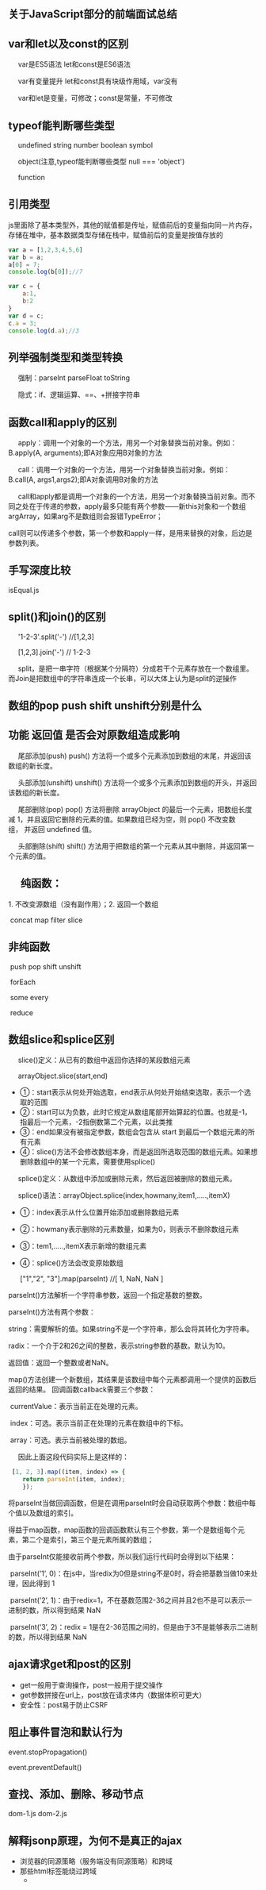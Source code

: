 ## 关于JavaScript部分的前端面试总结

##   var和let以及const的区别

     var是ES5语法 let和const是ES6语法 

     var有变量提升 let和const具有块级作用域，var没有 

     var和let是变量，可修改；const是常量，不可修改 

## typeof能判断哪些类型 

     undefined string number boolean symbol 

     object(注意,typeof能判断哪些类型 null === 'object') 

     function 

## 引用类型

js里面除了基本类型外，其他的赋值都是传址，赋值前后的变量指向同一片内存，存储在堆中，基本数据类型存储在栈中，赋值前后的变量是按值存放的

```js
var a = [1,2,3,4,5,6]
var b = a;
a[0] = 7;
console.log(b[0]);//7

var c = {
    a:1,
    b:2
}
var d = c;
c.a = 3;
console.log(d.a);//3
```

## 列举强制类型和类型转换 

     强制：parseInt parseFloat toString 

     隐式：if、逻辑运算、==、+拼接字符串 

## 函数call和apply的区别 

     apply：调用一个对象的一个方法，用另一个对象替换当前对象。例如：B.apply(A, arguments);即A对象应用B对象的方法 

     call：调用一个对象的一个方法，用另一个对象替换当前对象。例如：B.call(A, args1,args2);即A对象调用B对象的方法 

     call和apply都是调用一个对象的一个方法，用另一个对象替换当前对象。而不同之处在于传递的参数，apply最多只能有两个参数——新this对象和一个数组argArray，如果arg不是数组则会报错TypeError；

   call则可以传递多个参数，第一个参数和apply一样，是用来替换的对象，后边是参数列表。 

## 手写深度比较 

isEqual.js

## split()和join()的区别 

     '1-2-3'.split('-') //[1,2,3] 

     [1,2,3].join('-') // 1-2-3 

     split，是把一串字符（根据某个分隔符）分成若干个元素存放在一个数组里。而Join是把数组中的字符串连成一个长串，可以大体上认为是split的逆操作 

## 数组的pop push shift unshift分别是什么 

## 功能 返回值 是否会对原数组造成影响 

     尾部添加(push) push() 方法将一个或多个元素添加到数组的末尾，并返回该数组的新长度。 

     头部添加(unshift) unshift() 方法将一个或多个元素添加到数组的开头，并返回该数组的新长度。 

     尾部删除(pop) pop() 方法将删除 arrayObject 的最后一个元素，把数组长度减 1，并且返回它删除的元素的值。如果数组已经为空，则 pop() 不改变数组， 并返回 undefined 值。 

     头部删除(shift) shift() 方法用于把数组的第一个元素从其中删除，并返回第一个元素的值。 

##      纯函数：

1. 不改变源数组（没有副作用）；2. 返回一个数组

​    concat map filter slice 

##     非纯函数

​    push pop shift unshift

​    forEach

​    some every

​    reduce 

##    数组slice和splice区别 

     slice()定义：从已有的数组中返回你选择的某段数组元素 

     arrayObject.slice(start,end) 

- ①：start表示从何处开始选取，end表示从何处开始结束选取，表示一个选取的范围 
- ②：start可以为负数，此时它规定从数组尾部开始算起的位置。也就是-1，指最后一个元素，-2指倒数第二个元素，以此类推 
- ③：end如果没有被指定参数，数组会包含从 start 到最后一个数组元素的所有元素
- ④：slice()方法不会修改数组本身，而是返回所选取范围的数组元素。如果想删除数组中的某一个元素，需要使用splice() 

     splice()定义：从数组中添加或删除元素，然后返回被删除的数组元素。 

     splice()语法：arrayObject.splice(index,howmany,item1,.....,itemX) 

- ①：index表示从什么位置开始添加或删除数组元素 
- ②：howmany表示删除的元素数量，如果为0，则表示不删除数组元素 
- ③：tem1,.....,itemX表示新增的数组元素 
- ④：splice()方法会改变原始数组

   ["1","2", "3"].map(parseInt) //[ 1, NaN, NaN ] 

 parseInt()方法解析一个字符串参数，返回一个指定基数的整数。 

 parseInt()方法有两个参数： 

 string：需要解析的值。如果string不是一个字符串，那么会将其转化为字符串。 

 radix：一个介于2和26之间的整数，表示string参数的基数。默认为10。 

 返回值：返回一个整数或者NaN。 

 map()方法创建一个新数组，其结果是该数组中每个元素都调用一个提供的函数后返回的结果。 回调函数callback需要三个参数：

​    currentValue：表示当前正在处理的元素。 

​    index：可选。表示当前正在处理的元素在数组中的下标。 

​    array：可选。表示当前被处理的数组。 

     因此上面这段代码实际上是这样的： 

```js
 [1, 2, 3].map((item, index) => { 
    return parseInt(item, index); 
    });
```

​    将parseInt当做回调函数，但是在调用parseInt时会自动获取两个参数：数组中每个值以及数组的索引。 

​    得益于map函数，map函数的回调函数默认有三个参数，第一个是数组每个元素，第二个是索引，第三个是元素所属的数组； 

​    由于parseInt仅能接收前两个参数，所以我们运行代码时会得到以下结果： 

​    parseInt(‘1’, 0)：在js中，当redix为0但是string不是0时，将会把基数当做10来处理，因此得到 1 

​    parseInt(‘2’, 1)：由于redix=1，不在基数范围2-36之间并且2也不是可以表示一进制的数，所以得到结果 NaN 

​    parseInt(‘3’, 2)：redix = 1是在2-36范围之间的，但是由于3不是能够表示二进制的数，所以得到结果 NaN 

## ajax请求get和post的区别 

- get一般用于查询操作，post一般用于提交操作 
- get参数拼接在url上，post放在请求体内（数据体积可更大） 
- 安全性：post易于防止CSRF 

## 阻止事件冒泡和默认行为

event.stopPropagation()

event.preventDefault()

## 查找、添加、删除、移动节点

dom-1.js dom-2.js

## 解释jsonp原理，为何不是真正的ajax

- 浏览器的同源策略（服务端没有同源策略）和跨域
- 那些html标签能绕过跨域
  - <img> <script>
  - 因为它们可能要请求外部的文件
-	没有用到XMLHttpRequest(),要实现跨域必须经过服务端的批准不然就是非法的

## document load和ready的区别

```js
windom.addEventListener('load',function(){
    //页面的全部资源加载完才会执行，包括图片、视频等
})
document.addEventListener('DOMContentLoaded',function(){
    //DOM渲染完即可执行，此时图片、视频还可能没有加载完毕
})
```

## == 和 === 的区别

- == 会尝试类型转换
- === 严格相等
- 哪些场景才用==

```js
// ==运算符
// 除了 判断 null 之外， 其他都一律用 === ，例如
const obj = {
    x: 100
}
if (obj.a == null) {}
// 相当于：
if (obj.a === null || obj.a === undefined) {}
```

## 如何判断两个变量相等

小提示：这里需要分基本类型和引用类型，面试官在这里具体想问的是 Object.is 的实现原理。

- MDN的定义:

> Object.is() 方法判断两个值是否为同一个值

Object.is()的用法与全等===基本一致，唯有不同的两点：
1.+0与-0为false
2.NaN与NaN为true

- 注意：

> 0和+0是一样的，但是0和-0是不一样的

**特例**

```js
Object.is(0, -0);            // false
Object.is(+0, -0);           // false
Object.is(0, +0);            // true
Object.is(NaN, 0/0);         // true
```

**Object.is() 的实现原理**

```js
  Object.is = function(x, y) {
    if (x === y) {
      // 1/+0 = +Infinity， 1/-0 = -Infinity, +Infinity不等于-Infinity
      // Infinity 属性用于存放表示正无穷大的数值。负无穷大是表示负无穷大一个数字值。
      return x !== 0 || 1 / x === 1 / y;
    } 
      // 一个变量不等于自身变量,那么它一定是 NaN
      // 两个都是NaN的时候返回true
      return x !== x && y !== y;
  };
```

## 函数声明和函数表达式的区别

- 函数声明function fn(){}
- 函数表达式const  fn = function(){}
- 函数声明会在代码执行前预加载，而函数表达式不会

## new Object()和Object.create()区别

- {}等同于new Object(),原型Object.prototype
- Object.create(null)没有原型
- O{bject.create({...})可指定原型

## 闭包

闭包：在一个作用域中可以访问另一个作用域的变量。在Javascript语言中，只有函数内部的子函数才能读取局部变量，因此也可以把闭包简单理解成"定义在一个函数内部的函数"。

闭包主要是为了设计私有的方法和支量 。 闭包的优点是可以避免全局变量
的污染；缺点是闭包会常驻内存， 增加内存使用 量 ，使用不当很容易造成内存泄漏 。 
**闭包有 3 个特性** 。
( I ） 函数嵌套函数 。
( 2 ）在函数内部可以引用外部的参数和支量 。
( 3 ）参数和变量不会以垃圾回收机制回收 。  

**闭包的用途**

闭包可以用在许多地方。它的最大用处有两个，一个是可以读取函数内部的变量，另一个就是让这些变量的值始终保持在内存中。

```js
//读取函数内部的变量　
function f1(){
　　　　var n=999;
　　　　function f2(){
　　　　　　alert(n);
　　　　}
　　　　return f2;
　　}
　　var result=f1();
　　result(); // 999
```

```js
//作用域使用后不会被销毁
		function f1() {
            var n = 999;
            nAdd = function () {
                n += 1
            }
            function f2() {
                alert(n);
            }
            return f2;
        }
        var result = f1();
        result(); // 999
        nAdd();
        result(); // 1000
```

`阮一峰`在这段代码中，result实际上就是闭包f2函数。它一共运行了两次，第一次的值是999，第二次的值是1000。这证明了，函数f1中的局部变量n一直保存在内存中，并没有在f1调用后被自动清除。

为什么会这样呢？原因就在于f1是f2的父函数，而f2被赋给了一个全局变量，这导致f2始终在内存中，而f2的存在依赖于f1，因此f1也始终在内存中，不会在调用结束后，被垃圾回收机制（garbage collection）回收。

这段代码中另一个值得注意的地方，就是"nAdd=function(){n+=1}"这一行，首先在nAdd前面没有使用var关键字，因此nAdd是一个全局变量，而不是局部变量。其次，nAdd的值是一个匿名函数（anonymous function），而这个匿名函数本身也是一个闭包，所以nAdd相当于是一个setter，可以在函数外部对函数内部的局部变量进行操作。

**使用闭包的注意点**

1）由于闭包会使得函数中的变量都被保存在内存中，内存消耗很大，所以不能滥用闭包，否则会造成网页的性能问题，在IE中可能导致内存泄露。解决方法是，在退出函数之前，将不使用的局部变量全部删除。

2）闭包会在父函数外部，改变父函数内部变量的值。所以，如果你把父函数当作对象（object）使用，把闭包当作它的公用方法（Public Method），把内部变量当作它的私有属性（private value），这时一定要小心，不要随便改变父函数内部变量的值。

**闭包思考**

```js
// 思考1：
        var name = "The Window";
        var object = {
            name: "My Object",
            getNameFunc: function () {
                return function () {
                    return this.name;//this指向调用的对象window
                };
            }
        };
        // object.getNameFunc()() //调用getNameFunc()中的return
        console.log(object.getNameFunc()());

        var fn = object.getNameFunc();
        fn();

// 思考2：
        var name = "The Window";
        var object = {
            name: "My Object",
            getNameFunc: function () {
                var that = this;
                return function () {
                    return that.name;//闭包 内部调用that My Object
                };
            }
        };
        console.log(object.getNameFunc()());
```

## this指向

- 1.在全局作用域下 this对象指向的是window对象

- 2.在函数作用域下 ，在非严格模式下: this的指向依旧是window对象在严格模式下，this的指向或者值为undefined

- 3:在对象里面，this的指向是当前该对象

```js
const User = {
    count:1,
    getCount:function () {
        return this
    }
}
console.log(User.getCount());//1  User
const func = User.getCount

console.log(func())//undefined window
```

## this指向场景问题

```js
var obj = {
    name:'周杰伦',
    show:function(){
        // {name: "周杰伦", show: ƒ}
        console.log(this)
        function fn(){
            // window
            console.log(this)
        }
        // fn()是被window调用
        fn()
    }
}
obj.show()

// 解决this指向问题
// 第一种解决方法:用一个变量把this变量保存起来
var obj2 = {
    name:'周杰伦',
    show:function(){
        // {name: "周杰伦", show: ƒ}
        // console.log(this)
        // 用一个变量把this变量保存起来
        var that = this
        function fn(){
            // window 在严格模式中 这个是undefined
            // console.log(this)
            // 周杰伦
            console.log(that.name)
        }
        // fn()是被window调用
        fn()
    }
}
obj2.show()
// 第二种解决方法:使用箭头函数
var obj3 = {
    name:'周杰伦',
    show:function(){
        // {name: "周杰伦", show: ƒ}
         // console.log(this)
        // 用一个变量把this变量保存起来
        // var that = this
        // function fn(){
        //     // window 在严格模式中 这个是undefined
        //     // console.log(this)
        //     // 周杰伦
        //     console.log(that.name)
        // }
        let fn = () => {
            // 周杰伦
            console.log(this.name)
        }
        // fn()是被window调用
        fn()
    }
}
obj3.show()

//3
let a= 100
function test(){
    alert(a)
    a = 10
    alert(a)
}
test()
alert(a)
// 100 10 10
```

## es6新增的箭头函数和之前function函数有什么区别

1. 写法不同
2. 使用function定义的函数，this的指向随着调用环境的变化而变化，而箭头函数中的this指向是固定不变的，一直指向的是定义函数的环境
3. function定义的函数不论位置先后，调用皆没有问题，箭头函数定义一定要在调用前才行，否则是找不到的
4. function是可以定义构造函数的，而箭头函数不行的

## 事件循环（Event Loop）

在浏览器的实现上，诸如渲染任务、JavaScript 脚本执行、User Interaction（用户交互）、网络处理都跑在同一个线程上，当执行其中一个类型的任务的时候意味着其他任务的阻塞，为了有序的对各个任务按照优先级进行执行浏览器实现了我们称为 Event Loop 调度流程。
简单来说，Event Loop 就是执行代码、收集和处理事件以及执行队列中子任务的一个过程。

（1）所有同步任务都在主线程上执行，形成一个执行栈（execution context stack）。

（2）主线程之外，还存在一个"任务队列"（task queue）。只要异步任务有了运行结果，就在"任务队列"之中放置一个事件。

（3）一旦"执行栈"中的所有同步任务执行完毕，系统就会读取"任务队列"，看看里面有哪些事件。那些对应的异步任务，于是结束等待状态，进入执行栈，开始执行。

（4）主线程不断重复上面的第三步。

![image-20210426001854830](https://github.com/guan997/LeetCode/blob/master/javascript/images/eventloop.png)

上图中，主线程运行的时候，产生堆（heap）和栈（stack），栈中的代码调用各种外部API，它们在"任务队列"中加入各种事件（click，load，done）。只要栈中的代码执行完毕，主线程就会去读取"任务队列"，依次执行那些事件所对应的回调函数。

**异步任务有宏任务和微任务。**

**宏任务macrotask**
在一次新的事件循环的过程中，遇到宏任务时，宏任务将被加入任务队列，但需要等到下一次事件循环才会执行。
**常见宏任务**： setTimeout 、 setInterval 、 requestAnimationFrame

优先级：主代码块 > setImmediate > MessageChannel > setTimeout / setInterval

比如：setImmediate指定的回调函数，总是排在setTimeout前面

**微任务**
当前事件循环的任务队列为空时，微任务队列中的任务就会被依次执行。在执行过程中，如果遇到微任务，微任务被加入到当前事件循环的微任务队列中。简单来说，只要有微任务就会继续执行，而不是放到下一个事件循环才执行。微任务队列属于任务运行环境内的一员，并非处于全局的位置。也就是说，每个任务都会有一个微任务
队列。
**常见微任务**： Promise.then 、 Promise.catch 、 MutationObserver  

优先级：process.nextTick > Promise > MutationObserver

**流程**

1. 取出一个宏任务执行，如果碰到宏任务，将其放入任务队列，如果碰到微任务，将其放入微任务队列

2. 检查微任务队列是否有可执行的微任务，如果有则执行微任务。微任务执行过程中，如果碰到宏任务，将其放入任务队列。如果碰到微任务，继续将其放入当前的微任务队列，直到微任务全部执行。

3. 更新渲染阶段，判断是否需要渲染，也就是说不一定每一轮 Event Loop 都会对应一次浏览器渲染。

4. 对于需要渲染的文档，执行 requestAnimationFrame 帧动画回调。

5. 对于需要渲染的文档，重新渲染绘制用户界面。

6. 判断任务队列和微任务队列是否为空，如果是，则进行 Idle 空闲周期的算法，判断是否要执行requestIdleCallback 的回调函数。  

**在当前任务运行环境内，微任务总是先于宏任务执行；**
`requestAnimationFrame 回调在页面渲染之前调用，适合做动画；`
`requestIdleCallback 在渲染屏幕之后调用，可以使用它来执行一些不太重要的任务。`  

### setTimeout和Promise执行顺序

**Promise——>其后的.then()——>setTimeout**

```js
//js-synthesis/eventLoop.js
console.log('打印'+1);
setTimeout(function(){
    console.log('打印'+2);
})
new Promise(function(resolve){
        console.log('打印'+3);
        resolve();
      }).then(function(){
        console.log(4);
      }
  );
console.log('打印'+10);
new Promise(function(resolve){
      setTimeout(function () {
        console.log('打印'+5);
      });
      resolve();
  }).then(function(){

  console.log('打印'+6)});
setTimeout(function(){
    new Promise(function(resolve){
        console.log('打印'+7);
      });
})
//执行结果：
//1;3;10;4;6;2;5;7
```

```js
console.log('打印' + 1); //第一个：打印1
setTimeout(function () {
    console.log('打印' + 2); //第六个：打印2 
})
new Promise(function (resolve, reject) {
    console.log('打印' + 3); //第二个：打印3
}).then(
    console.log('打印' + 4)); //第三个：打印4                        
console.log('打印' + 10); //第四个：打印10
new Promise(function (resolve, reject) {
    setTimeout(function () {
        console.log('打印' + 5); //第七个：打印5
    });
}).then(
    console.log('打印' + 6)); //第五个：打印6
setTimeout(function () {
    new Promise(function (resolve, reject) {
        console.log('打印' + 7); //第八个：打印7
    });
})
```

Promise比setTimeout()先执行。

因为Promise定义之后便会立即执行，其后的.then()是异步里面的微任务。

而setTimeout()是异步的宏任务。

```js
console.log("start");
setTimeout(() => {
    console.log("setTimeout")
})
Promise.resolve().
	then(function () {
    	console.log('promise1')
	})
    .then(function () {
   	 	console.log('promise2')
})
console.log("end");
// 主程序和和settimeout都是宏任务，两个promise是微任务
// 第一个宏任务（主程序）执行完，执行全部的微任务（两个promise），
// 再执行下一个宏任务（settimeout），所以结果为：
// 输出
// start     
// end       
// promise1  
// promise2  
// setTimeout
```

### setTimeout async promise执行顺序

```js
async function async1() {
    console.log("async1 start");
//await  async2();//执行这一句后，输出async2后，await会让出当前线程，后面的任务直接放入微任务，然后继续执行async1()函数后面的同步代码
    await async2();
    console.log("async1 end");
}
async function async2() {
    console.log('async2');
}
console.log("script start");
setTimeout(function () {
    console.log("settimeout");
}, 0);
async1();
new Promise(function (resolve) {
    console.log("promise1");
    resolve();
}).then(function () {
    console.log("promise2");
});
console.log('script end');
// script start
// async1 start
// async2
// promise1
// script end
// async1 end
// promise2
// settimeout
```

执行到setTimeout函数时，将其回调函数加入队列(此队列与promise队列不是同一个队列，执行的优先级低于promise)。继续执行

创建promise对象里面的代码属于同步代码，promise的异步性体现在then与catch处，所以promise1被输出，然后将then函数的代码加入队列，继续执行同步代码，输出script end。

至此同步代码执行完毕，开始从队列中调取任务执行，执行async1中await后面的代码，输出async1 end，由于刚刚提到过，setTimeout的任务队列优先级低于promise队列，所以首先执行promise队列的第一个任务，执行then方法的部分，输出promise2。

最后promise队列中任务执行完毕，再执行setTimeout的任务队列，输出settimeout。

v8引擎版本不同可能会导致async1 end 和 promise2的顺序不同

先执行同步代码，遇到异步代码就先加入队列，然后按入队的顺序执行异步代码，最后执行setTimeout队列的代码

`promise.Trick()>promise的回调>async>setTimeout>setImmediate`

### **async/await**

1. 带async关键字的函数会返回一个promise对象，如果里面没有await，执行起来等同于普通函数；如果没有await，async函数并没有很厉害是不是
2. await 关键字要在 async 关键字函数的内部，await 写在外面会报错；await如同他的语意，就是在等待，等待右侧的表达式完成。此时的await会让出线程，阻塞async内后续的代码，先去执行async外的代码,后面的任务直接放入微任务。等外面的同步代码执行完毕，才会执行里面的后续代码。就算await的不是promise对象，是一个同步函数，也会等这样操作

## 正则表达式

```js
// 邮政编码
/\d{6}/

// 小写英文字母
/^[a-z]+$/

// 英文字母
/^[a-zA-Z]+$/

// 日期格式 2019.12.01
/^\d{4}-\d{1,2}-d{1,2}$/

// 用户名
/^[a-zA-Z]\w{5,17}$/

// 简单的ip地址匹配
/\d+\.\d+\.\d+\.\d+/
```

## 手写字符串trim保证浏览器兼容性

```js
String.prototype.trim = function(){
    return this.replace(/^\s+/,'').replace(/\s+$/,'')
}
// 原型，this，正则表达式
```

## 获取多个数字中的最大值

```js
//手写max
function max(){
    const numb = Array.prototype.slice.call(arguments)//变为数组
    let max = 0
    numb.forEach(element => {
        if(element>max){
            max = element
        }
    });
    return max
}
console.log(max(12,32,53,64,143,1243,53))
//api
Math.max(12,32,53,64,143,1243,53)
```

## 如何用js实现继承

- class继承
- prototype继承 (ES5语法不推荐)

## 如何捕获js中的异常

```js
try{
    //todo
}catch(ex){
    console.error(ex)//手动捕获catch
}finally{
    // todo
}
// 自动捕获
window.onerror = function(message, source, lineNum,colNum,error){
    // 第一，对跨域的js，如CDN的，不会有详细的报错信息
    // 第二，对于压缩的js，还要配合sourceMaap反差到未压缩代码的行和列
}
```

## 什么是JSON

- json是一种数据格式，本质是一段字符串
- json格式和js对象结构一致，对js语言更友好
- window.JSON是一个全局对象：JSON.stringify JSON.parse

## 获取当前页面url参数

```js
// 解析url参数
// 传统方式
function query(name){
    // 去除url参数中的?
    const search = location.search.substr(1) //类似array.slice()
    // search:'a=10&b=20&c=30'
    // 以^或者&开始，${name}获取name，拼接字符串=，以&或者$为结束
    const reg = new RegExp(`(^|&)${name}=([^&]*)(&|$)`,'i')
    const res = search.match(reg)
    if(res === null){
        return null
    }
    return res[2]
}
console.log(query('b'))

// URLSearchParams
function queryNew(name){
    const search = location.search
    const p = new URLSearchParams(search)
    return p.get(name)
}
console.log(queryNew('b'))
```

## 将url参数解析为JS对象

```js
// 传统方式，分析search
function queryToObj(){
    const res = {}
    const search =location.search.substr(1)//去掉前面的`?`
    // 逐步拆分url
    search.split('&').forEach(paramStr => {
        const arr = paramStr.split('=')
        const key = arr[0]
        const val = arr[1]
        res[key] = val
    })
    return res
}
console.log(queryToObj())

// 使用URLSearchParams
function queryToObjNew(){
    const res = {}
    const pList = new URLSearchParams(location.search)
    pList.forEach((val, key) => {
        res[key] = val
    })
    return res
}
console.log(queryToObjNew())
```

## 数组拍平

```js
var arr = [1, 2, [3, 4], 5];
// api只能拍平一层数组
Array.prototype.concat.apply([], arr); //(5) [1, 2, 3, 4, 5]
Array.prototype.concat.call([], 1, 2, [3, 4], 5); //(5) [1, 2, 3, 4, 5]
[].concat(1, 2, [3, 4], 5); //(5) [1, 2, 3, 4, 5]
Array.prototype.concat.call([], arr); //(4) [1, 2, Array(2), 5]
[].concat(arr); // 4[1, 2, Array(2), 5]

function flat(arr) {
    // 验证arrNew中，还有没有深层数组[1,2,[3,4]]
    const isDeep = arr.some(item => item instanceof Array)
    if (!isDeep) {
        //如果没有深层数组，arrNew就已经是flatern[1,2,3,4]
        return arr
    }
    const res = Array.prototype.concat.apply([], arr)
    return flat(res) //递归
}
const res = flat([1, 2, [3, 4, [10, 20, [100,200]]], 5])
console.log(res)
```

## 数组去重

- 传统方式，遍历元素挨个比较、去重
- 使用Set
- 考虑计算效率

```js
// 数组去重

// 传统方式 效率相对低一点
function unique(arr){
    const res = []
    arr.forEach(element => {
        if(res.indexOf(element) < 0){
            res.push(element)
        }
    });
    return res
}
const res = unique([10,20,20,30,10,40,50])
console.log(res)

// 使用Set (无序，不能重复) 需要考虑兼容性
function uniqueSet(arr){
    const set = new Set(arr)
    return [...set]
}
const resSet = uniqueSet([10,20,20,30,10,40,50])
console.log(resSet)
```

## 深拷贝和浅拷贝

- 浅拷贝是创建一个新对象，这个对象有着原始对象属性值的一份精确拷贝。如果属性是基本类型，拷贝的就是基本类型的值，如果属性是引用类型，拷贝的就是内存地址 ，所以**如果其中一个对象改变了这个地址，就会影响到另一个对象**。
- 深拷贝是将一个对象从内存中完整的拷贝一份出来,从堆内存中开辟一个新的区域存放新对象,且**修改新对象不会影响原对象**。

```
var a1 = {b: {c: {}};

var a2 = shallowClone(a1); // 浅拷贝方法
a2.b.c === a1.b.c // true 新旧对象还是共享同一块内存

var a3 = deepClone(a3); // 深拷贝方法
a3.b.c === a1.b.c // false 新对象跟原对象不共享内存
```

- 借助[ConardLi大佬](https://github.com/ConardLi)以下两张图片，帮我们更好的理解两者的含义：
  [![img](https://camo.githubusercontent.com/0bd675b8e7ebefa5610405296b17d10a5cb2fa70/68747470733a2f2f757365722d676f6c642d63646e2e786974752e696f2f323032302f332f312f313730393635323539666237363866643f773d36333426683d32373726663d706e6726733d3538313833)](https://camo.githubusercontent.com/0bd675b8e7ebefa5610405296b17d10a5cb2fa70/68747470733a2f2f757365722d676f6c642d63646e2e786974752e696f2f323032302f332f312f313730393635323539666237363866643f773d36333426683d32373726663d706e6726733d3538313833)
  [![img](https://camo.githubusercontent.com/e9c9843a300e0e3d208089f5c29dd0b30a6bcf0b/68747470733a2f2f757365722d676f6c642d63646e2e786974752e696f2f323032302f332f312f313730393635326137393438643162383f773d36333426683d33373326663d706e6726733d3730343630)](https://camo.githubusercontent.com/e9c9843a300e0e3d208089f5c29dd0b30a6bcf0b/68747470733a2f2f757365722d676f6c642d63646e2e786974752e696f2f323032302f332f312f313730393635326137393438643162383f773d36333426683d33373326663d706e6726733d3730343630)

总而言之，浅拷贝只复制指向某个对象的指针，而不复制对象本身，**新旧对象还是共享同一块内存**。但深拷贝会另外创造一个一模一样的对象，**新对象跟原对象不共享内存**，修改新对象不会改到原对象。

## 赋值和深/浅拷贝的区别

这三者的区别如下，不过比较的前提都是**针对引用类型**：

- 当我们把一个对象赋值给一个新的变量时，**赋的其实是该对象的在栈中的地址，而不是堆中的数据**。也就是两个对象指向的是同一个存储空间，无论哪个对象发生改变，其实都是改变的存储空间的内容，因此，两个对象是联动的。
- 浅拷贝：重新在堆中创建内存，拷贝前后对象的基本数据类型互不影响，但拷贝前后对象的引用类型因共享同一块内存，会相互影响。
- 深拷贝：从堆内存中开辟一个新的区域存放新对象，对对象中的子对象进行递归拷贝,拷贝前后的两个对象互不影响。

## 手写深拷贝

```js
/**
 * 深拷贝
 * @params {Object} target 要拷贝的对象
 */
// Map()可以替换为WeakMap()解决循环引用问题
function deepClone(target, map = new Map()) {
    //  如果是原始类型，无需继续拷贝，直接返回
    // 如果是引用类型，创建一个新的对象，遍历需要克隆的对象，将需要克隆对象的属性执行深拷贝后依次添加到新对象上。
    if (typeof target === 'object') {
        // 兼容数组
        let cloneTarget = Array.isArray(target) ? [] : {};
        // 解决循环引用问题
        // 检查map中有无克隆过的对象
        // 有 - 直接返回
        // 没有 - 将当前对象作为key，克隆对象作为value进行存储
        // 继续克隆
        if (map.get(target)) {
            return map.get(target);
        }
        map.set(target, cloneTarget);
        for (const key in target) {
            cloneTarget[key] = deepClone(target[key], map);
        }
        return cloneTarget;
    } else {
        return target;
    }
}
// 测试用例
const target = {
    field1: 1,
    field2: undefined,
    field3: {
        child: 'child'
    },
    field4: [2, 4, 8]
};
target.target = target;

console.log(deepClone(target));
```

使用WeakMap()

`weakMap`的作用：

> WeakMap 对象是一组键/值对的集合，其中的键是弱引用的。其键必须是对象，而值可以是任意的。

什么是弱引用呢？

> 在计算机程序设计中，弱引用与强引用相对，是指不能确保其引用的对象不会被垃圾回收器回收的引用。 一个对象若只被弱引用所引用，则被认为是不可访问（或弱可访问）的，并因此可能在任何时刻被回收。

我们默认创建一个对象：`const obj = {}`，就默认创建了一个强引用的对象，我们只有手动将`obj = null`，它才会被垃圾回收机制进行回收，如果是弱引用对象，垃圾回收机制会自动帮我们回收。

注意就是对象存在**循环引用**的情况，即对象的属性直接的引用了自身的情况，解决循环引用问题，我们可以额外开辟一个存储空间，来存储当前对象和拷贝对象的对应关系，当需要拷贝当前对象时，先去存储空间中找，有没有拷贝过这个对象，如果有的话直接返回，如果没有的话继续拷贝

### 性能优化

`while`的效率比`for、while、for in`的执行效率高，把`for in`遍历改变为`while`遍历。

```js
//使用while来实现一个通用的forEach遍历，iteratee是遍历的回掉函数，他可以接收每次遍历的value和index两个参数：
function forEach(array, iteratee) {
    let index = -1;
    const length = array.length;
    while (++index < length) {
        iteratee(array[index], index);
    }
    return array;
}
//对我们的cloen函数进行改写：当遍历数组时，直接使用forEach进行遍历，当遍历对象时，使用Object.keys取出所有的key进行遍历，然后在遍历时把forEach会调函数的value当作key使用：
function clone(target, map = new WeakMap()) {
    if (typeof target === 'object') {
        const isArray = Array.isArray(target);
        let cloneTarget = isArray ? [] : {};

        if (map.get(target)) {
            return map.get(target);
        }
        map.set(target, cloneTarget);

        const keys = isArray ? undefined : Object.keys(target);
        forEach(keys || target, (value, key) => {
            if (keys) {
                key = value;
            }
            cloneTarget[key] = clone2(target[key], map);
        });

        return cloneTarget;
    } else {
        return target;
    }
}
```

### 其他数据类型

```js
function deepClone(obj, hash = new WeakMap()) {
  if (obj === null) return obj; // 如果是null或者undefined我就不进行拷贝操作
  if (obj instanceof Date) return new Date(obj);
  if (obj instanceof RegExp) return new RegExp(obj);
  // 可能是对象或者普通的值  如果是函数的话是不需要深拷贝
  if (typeof obj !== "object") return obj;
  // 是对象的话就要进行深拷贝
  if (hash.get(obj)) return hash.get(obj);
  let cloneObj = new obj.constructor();
  // 找到的是所属类原型上的constructor,而原型上的 constructor指向的是当前类本身
  hash.set(obj, cloneObj);
  for (let key in obj) {
    if (obj.hasOwnProperty(key)) {
      // 实现一个递归拷贝
      cloneObj[key] = deepClone(obj[key], hash);
    }
  }
  return cloneObj;
}
let obj = { name: 1, address: { x: 100 } };
obj.o = obj; // 对象存在循环引用的情况
let d = deepClone(obj);
obj.address.x = 200;
console.log(d);
```

## RAF requestAnimationFrame

- 要想动画流畅，更新频率要60帧/s，即16.67更新第一视图(1000/60=16.67)
- setTimeout要手动控制频率，而RAF浏览器会自动控制
- 后台标签或隐藏iframe中，RAF会暂停，而setTimeout依然执行

```js
// 3s 把宽度从 100px 变为 640px ，即增加 540px
// 60帧/s ，3s 180 帧 ，每次变化 3px

const $div1 = $('#div1')
let curWidth = 100
const maxWidth = 640

// setTimeout
// function animate(){
//      curWidth = curWidth +3 
//      $div1.css('width', curWidth)
//      if(curWidth < maxWidth){
//          setTimeout(animate,16.7) //自己控制时间
//      }
// }
// animate()
// RAF
function animateRAF(){
     curWidth = curWidth +3 
     $div1.css('width', curWidth)
     if(curWidth < maxWidth){
         window.requestAnimationFrame(animateRAF) // 时间不用自己控制
     }
}
animateRAF()
```

## 性能优化

- 原则：多使用内存、缓存，减少计算、减少网络请求
- 方向：加载页面，页面渲染，页面操作流畅度

<a src="">`前端性能优化三大方案`</a>

## JavaScript数组越界问题

```js
// js的数组索引越界
var a = []; //定义一个空数组
//  改变length属性,使得a成为一个装满的稀疏数组.数组的最大元素个数为Math.pow(2, 32) - 1个(4294967295),
//  由于数组索引从0开始,所以最大的索引号就是Math.pow(2, 32) - 2
a[Math.pow(2, 32) - 2] = "最大索引";
console.log(a[Math.pow(2, 32) - 2], "Math.pow(2, 32) - 2")
console.log("a.length === Math.pow(2, 32) - 1:", a.length === Math.pow(2, 32) - 1); //true,a的length已经不能再大了
try {
    a.push("我比最大索引还大1", "我比最大索引还大2");//再往里面push元素,抛出异常
} catch (e) {
    console.log(e instanceof RangeError); // true,数组越界
    console.log("数组越界", e); // true,数组越界
}
console.log(a.length === Math.pow(2, 32) - 1); // true,长度没变,还是4294967295,那元素呢?push进去没有? 
console.log(a[Math.pow(2, 32) - 1])
console.log(a[Math.pow(2, 32) - 1] === "我比最大索引还大1"); // true,居然能访问,而且值还存进去了!
console.log(a[Math.pow(2, 32)])
console.log(a[Math.pow(2, 32)] === "我比最大索引还大2"); // true,这个也是!
try {
    a.push("我比最大索引还大3?"); // 再push一个
} catch (e) {
    console.log(e instanceof RangeError); // true,仍然报错
    console.log("数组越界", e); // true,数组越界
}
console.log(a[Math.pow(2, 32) + 1]); //undefined,没有存上?
console.log(a[Math.pow(2, 32) - 1]) //"我比最大索引还大3?",原来是覆盖了第一个越界的元素
console.log(a[Math.pow(2, 32)]) //"我比最大索引还大2",这个没被覆盖
```
- JavaScript中的数组是一个稍微有点特殊的普通对象，在Array.prototype.push方法执行时,会先把每个要push的元素push进去,也就是定义多个自身属性，然后才设置数组的length属性为最大的索引值+1，这个例子中就是Math.pow(2, 32) + 1,这时才会报错，但上面的元素已经push进去了。如果再次push的话，还会从当前的length属性-1的那个索引处开始push，也就出现了覆盖而不是继续追加的情况.

<a href="https://coding.imooc.com/class/400.html">`快速搞定前端JavaScript面试`</a>

## 面试题

### return

```js
function foo1(){
    return {
        bar:"hello"
    };
}
function foo2(){
    return 
    {
        bar:"hello"
    };
}
console.log("foo1 returns:")
console.log(foo1())
console.log("foo2 returns:")
console.log(foo2())
```

```js
//输出结果
foo1 returns:
{ bar: 'hello' }
foo2 returns:
undefined
```

这不仅令人惊讶，而且让人困惑，因为 foo2 返回 undefined，却没有任何错误
抛出 。
原因与这样一个事实有关 ， 即分号在 JavaScript 中是一个可选项（尽管 省 略它们 通
常是非常糟糕的形式。结果是  当 碰到 foo2（）中包含 return 语句的代码行时（代码行上没有其他任何代码），分号会立即自动插入返回语句之后，也不会抛出错误 ， 因为代码的其余部分是完全有效的 ， 即使它没有得到调用或做任何事情 。这也说明了在 JavaScript 中大括号的位直应该放在语句后面的编程风格更符合 JavaScript
的语法要求。  

如下所示

```js
function foo2() {
    //在foo2（）中遇到包含return语句的行没有其他内容时，会在return语句之后立即自动插入分号。
    //return=>
     return；
     {
       bar: "hello"
     };
}
```





  